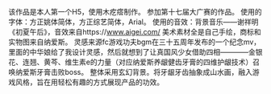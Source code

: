该作品是本人第一个H5，使用木疙瘩制作。
参加第十七届大广赛的作品。
使用的字体：方正姚体简体，方正综艺简体，Arial。
使用的音效：背景音乐——谢祥明《初夏午后》，音效来自https://www.aigei.com/
美术素材全是自己手绘，商标和实物图来自纳爱斯。
灵感来源fc游戏功夫bgm在三十五周年发布的一个纪念mv，里面的中华娘给了我设计灵感，然后就想到了让真国风少女借助四相————金银花、连翘、黄芩、维生素e的力量（对应纳爱斯养龈健齿牙膏的四维护龈技术）召唤纳爱斯牙膏击败boss。
整体采用玄幻背景。将牙龈牙齿抽象成山水画，融入游戏风格，旨在用轻松有趣的方式展现产品的功效。
